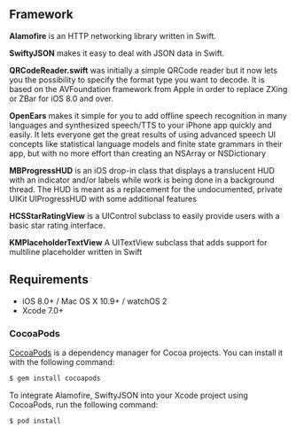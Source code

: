 ## Framework

**Alamofire** is an HTTP networking library written in Swift.

**SwiftyJSON** makes it easy to deal with JSON data in Swift.

**QRCodeReader.swift** was initially a simple QRCode reader but it now lets you the possibility to specify the format type you want to decode. It is based on the AVFoundation framework from Apple in order to replace ZXing or ZBar for iOS 8.0 and over.

**OpenEars** makes it simple for you to add offline speech recognition in many languages and synthesized speech/TTS to your iPhone app quickly and easily. It lets everyone get the great results of using advanced speech UI concepts like statistical language models and finite state grammars in their app, but with no more effort than creating an NSArray or NSDictionary

**MBProgressHUD** is an iOS drop-in class that displays a translucent HUD with an indicator and/or labels while work is being done in a background thread. The HUD is meant as a replacement for the undocumented, private UIKit UIProgressHUD with some additional features

**HCSStarRatingView** is a UIControl subclass to easily provide users with a basic star rating interface.

**KMPlaceholderTextView** A UITextView subclass that adds support for multiline placeholder written in Swift

## Requirements

- iOS 8.0+ / Mac OS X 10.9+ / watchOS 2
- Xcode 7.0+

### CocoaPods

[CocoaPods](http://cocoapods.org) is a dependency manager for Cocoa projects. You can install it with the following command:

```bash
$ gem install cocoapods
```

To integrate Alamofire, SwiftyJSON into your Xcode project using CocoaPods, run the following command:

```bash
$ pod install
```
